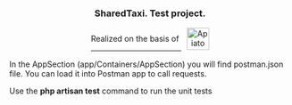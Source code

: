 
<h3 align="center">SharedTaxi. Test project.</h3>

<p align="center">
	<a href="http://apiato.io/docs/">
	  <span style="position: relative; top: -15px;">Realized on the basis of </span> <img src="https://github.com/apiato/documentation/blob/master/images/apiato-icon-smaller.png" width=40px" alt="Apiato Docs" style="margin-left:10px;"/>
	</a>
</p>

<p>In the AppSection (app/Containers/AppSection) you will find postman.json file. You can load it into Postman app to call requests.</p>
<p>Use the <b> php artisan test</b> command to run the unit tests</p>
